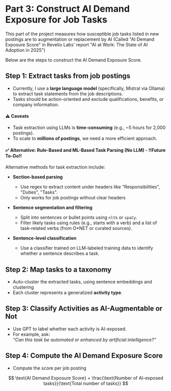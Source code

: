# Part 3: Construct AI Demand Exposure for Job Tasks

This part of the project measures how susceptible job tasks listed in new postings are to augmentation or replacement by AI (Called "AI Demand Exposure Score" in Revelio Labs' report "AI at Work: The State of AI Adoption in 2025") 

Below are the steps to construct the AI Demand Exposure Score. 

## Step 1: Extract tasks from job postings 
* Currently, I use a **large language model** (specifically, Mistral via Ollama) to extract task statements from the job descriptions.
* Tasks should be action-oriented and exclude qualifications, benefits, or company information.

#### ⚠️ Caveats
- Task extraction using LLMs is **time-consuming** (e.g., ~5 hours for 2,000 postings).
- To scale to **millions of postings**, we need a more efficient approach.

#### ✅ Alternative: Rule-Based and ML-Based Task Parsing (No LLM) - ‼️Future To-Do‼️
Alternative methods for task extraction include:

* **Section-based parsing**  
   - Use regex to extract content under headers like "Responsibilities", "Duties", "Tasks".
   - Only works for job postings without clear headers
   
* **Sentence segmentation and filtering**  
   - Split into sentences or bullet points using `nltk` or `spaCy`.  
   - Filter likely tasks using rules (e.g., starts with a verb) and a list of task-related verbs (from O*NET or curated sources).

* **Sentence-level classification**  
   - Use a classifier trained on LLM-labeled training data to identify whether a sentence describes a task.


## Step 2: Map tasks to a taxonomy 
* Auto-cluster the extracted tasks, using sentence embeddings and clustering
* Each cluster represents a generalized **activity type**.

## Step 3: Classify Activities as AI-Augmentable or Not
* Use GPT to label whether each activity is AI-exposed.
* For example, ask:  
  *“Can this task be automated or enhanced by artificial intelligence?”*
  
## Step 4: Compute the AI Demand Exposure Score
* Compute the score per job posting

$$
\text{AI Demand Exposure Score} = \frac{\text{Number of AI-exposed tasks}}{\text{Total number of tasks}}
$$